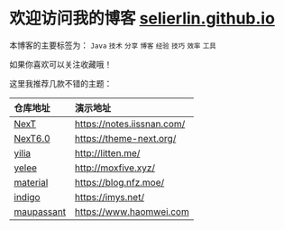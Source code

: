 # 欢迎访问我的博客 [selierlin.github.io](selierlin.github.io)

本博客的主要标签为： `Java` `技术` `分享` `博客` `经验` `技巧` `效率` `工具`

如果你喜欢可以关注收藏哦！

这里我推荐几款不错的主题：        


| 仓库地址                                                  | 演示地址                     |
| :--                                                       | :--                          |
| [NexT](https://github.com/iissnan/hexo-theme-next)        | <https://notes.iissnan.com/> |
| [NexT6.0](https://github.com/theme-next/hexo-theme-next)  | <https://theme-next.org/>    |
| [yilia](https://github.com/litten/hexo-theme-yilia)       | <http://litten.me/>          |
| [yelee](https://github.com/MOxFIVE/hexo-theme-yelee)      | <http://moxfive.xyz/>        |
| [material](https://github.com/viosey/hexo-theme-material) | <https://blog.nfz.moe/>      |
| [indigo](https://github.com/yscoder/hexo-theme-indigo)    | <https://imys.net/>          |
| [maupassant](https://github.com/tufu9441/maupassant-hexo) | <https://www.haomwei.com>    |